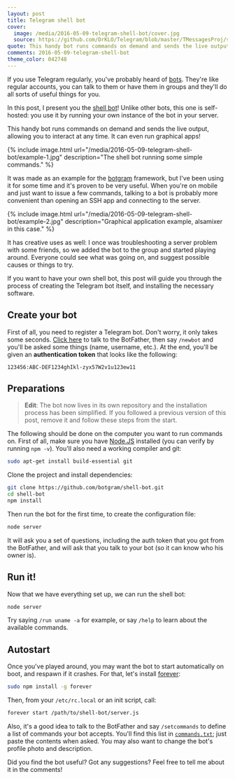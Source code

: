 ```yaml
---
layout: post
title: Telegram shell bot
cover:
  image: /media/2016-05-09-telegram-shell-bot/cover.jpg
  source: https://github.com/DrKLO/Telegram/blob/master/TMessagesProj/src/main/res/drawable-hdpi/background_hd.jpg
quote: This handy bot runs commands on demand and sends the live output, allowing you to interact at any time. It can even run graphical apps!
comments: 2016-05-09-telegram-shell-bot
theme_color: 042748
---
```


If you use Telegram regularly, you've probably heard of [bots](https://core.telegram.org/bots). They're like regular accounts, you can talk to them or have them in groups and they'll do all sorts of useful things for you.

In this post, I present you the [shell bot](https://github.com/jmendeth/node-botgram/tree/master/examples/shell)! Unlike other bots, this one is self-hosted: you use it by running your own instance of the bot in your server.

This handy bot runs commands on demand and sends the live output, allowing you to interact at any time. It can even run graphical apps!

{% include image.html url="/media/2016-05-09-telegram-shell-bot/example-1.jpg" description="The shell bot running some simple commands." %}

It was made as an example for the [botgram](https://github.com/jmendeth/node-botgram) framework, but I've been using it for some time and it's proven to be very useful. When you're on mobile and just want to issue a few commands, talking to a bot is probably more convenient than opening an SSH app and connecting to the server.

{% include image.html url="/media/2016-05-09-telegram-shell-bot/example-2.jpg" description="Graphical application example, alsamixer in this case." %}

It has creative uses as well: I once was troubleshooting a server problem with some friends, so we added the bot to the group and started playing around. Everyone could see what was going on, and suggest possible causes or things to try.

If you want to have your own shell bot, this post will guide you through the process of creating the Telegram bot itself, and installing the necessary software.

## Create your bot

First of all, you need to register a Telegram bot. Don't worry, it only takes some seconds. [Click here](https://telegram.me/BotFather) to talk to the BotFather, then say `/newbot` and you'll be asked some things (name, username, etc.). At the end, you'll be given an **authentication token** that looks like the following:

    123456:ABC-DEF1234ghIkl-zyx57W2v1u123ew11

## Preparations

> **Edit**: The bot now lives in its own repository and the installation process has been simplified.
> If you followed a previous version of this post, remove it and follow these steps from the start.

The following should be done on the computer you want to run commands on. First of all, make sure you have [Node.JS](https://nodejs.org) installed (you can verify by running `npm -v`). You'll also need a working compiler and git:

~~~ bash
sudo apt-get install build-essential git
~~~

Clone the project and install dependencies:

~~~ bash
git clone https://github.com/botgram/shell-bot.git
cd shell-bot
npm install
~~~

Then run the bot for the first time, to create the configuration file:

~~~ bash
node server
~~~

It will ask you a set of questions, including the auth token that you got from the BotFather,
and will ask that you talk to your bot (so it can know who his owner is).

## Run it!

Now that we have everything set up, we can run the shell bot:

~~~ bash
node server
~~~

Try saying `/run uname -a` for example, or say `/help` to learn about the available commands.

## Autostart

Once you've played around, you may want the bot to start automatically on boot, and respawn if it crashes. For that, let's install [forever](https://github.com/foreverjs/forever):

~~~ bash
sudo npm install -g forever
~~~

Then, from your `/etc/rc.local` or an init script, call:

~~~ bash
forever start /path/to/shell-bot/server.js
~~~

Also, it's a good idea to talk to the BotFather and say `/setcommands` to define a list of commands your bot accepts. You'll find this list in [`commands.txt`](https://github.com/jmendeth/node-botgram/blob/master/examples/shell/commands.txt); just paste the contents when asked. You may also want to change the bot's profile photo and description.

Did you find the bot useful? Got any suggestions? Feel free to tell me about it in the comments!
